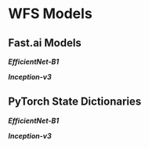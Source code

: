 # WFS Models



## Fast.ai Models 

***EfficientNet-B1***


***Inception-v3***


## PyTorch State Dictionaries 

***EfficientNet-B1***


***Inception-v3***
